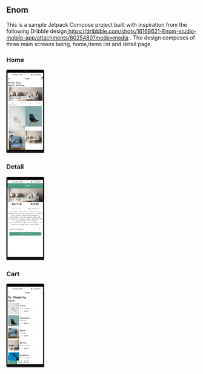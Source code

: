 ## Enom
This is a sample Jetpack Compose project built with inspiration from the following Dribble design,https://dribbble.com/shots/16168621-Enom-studio-mobile-app/attachments/8025480?mode=media
. The design composes of three main screens being, home,items list and detail page.
### Home
<img src="https://raw.githubusercontent.com/ngengesenior/Enom/master/home.png" width="100" />

### Detail
<img src="https://raw.githubusercontent.com/ngengesenior/Enom/master/detail.png" width="100" />

### Cart
<img src="https://raw.githubusercontent.com/ngengesenior/Enom/master/cart.png" width="100" />